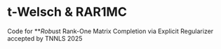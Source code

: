 # t-Welsch & RAR1MC
Code for ***Rob*ust Rank-One Matrix Completion via Explicit Regularizer accepted by TNNLS 2025
